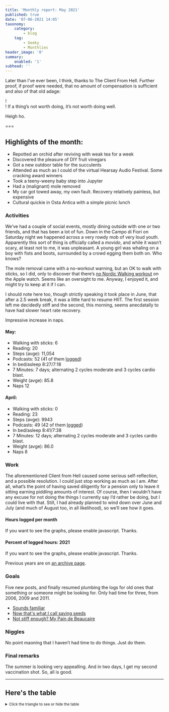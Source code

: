 ```yaml
---
title: 'Monthly report: May 2021'
published: true
date: '07-06-2021 14:05'
taxonomy:
    category:
        - blog
    tag:
        - Geeky
        - Monthlies
header_image: '0'
summary:
    enabled: '1'
subhead: ''
---
```


Later than I’ve ever been, I think, thanks to The Client From Hell. Further proof, if proof were needed, that no amount of compensation is sufficient and also of that old adage:

!   
! If a thing’s not worth doing, it’s not worth doing well.

Heigh ho.

===

## Highlights of the month:

- Repotted an orchid after reviving with weak tea for a week
- Discovered the pleasure of DIY fruit vinegars
- Got a new outdoor table for the succulents
- Attended as much as I could of the virtual Hearsay Audio Festival. Some cracking award winners
- Took a teeny-weeny baby step into Jupyter
- Had a (malignant) mole removed
- My car got towed away, my own fault. Recovery relatively painless, but expensive
- Cultural quickie in Osta Antica with a simple picnic lunch

### Activities

We’ve had a couple of social events, mostly dining outside with one or two friends, and that has been a lot of fun. Down in the Campo di Fiori on Saturday night we happened across a very rowdy mob of very loud youth. Apparently this sort of thing is officially called a _movido_, and while it wasn’t scary, at least not to me, it was unpleasant. A young girl was whaling on a boy with fists and boots, surrounded by a crowd egging them both on. Who knows?

The mole removal came with a no-workout warning, but an OK to walk with sticks, so I did, only to discover that there’s [no Nordic Walking workout](https://www.jeremycherfas.net/blog/what-no-sticks) on the Apple watch. Seems like an oversight to me. Anyway, I enjoyed it, and might try to keep at it if I can.

I should note here too, though strictly speaking it took place in June, that after a 2.5 week break, it was a little hard to resume HIIT. The first session left me decidedly stiff and the second, this morning, seems anecdatally to have had slower heart rate recovery.

Impressive increase in naps.

#### May: 
* Walking with sticks: 6
* Reading: 20
* Steps (avge): 11,054
* Podcasts: 52 (41 of them [logged](https://www.jeremycherfas.net/stream/))
* In bed/asleep 8:27/7:18
* 7 Minutes: 7 days; alternating 2 cycles moderate and 3 cycles cardio blast.
* Weight (avge): 85.8
* Naps 12

#### April: 
* Walking with sticks: 0
* Reading: 23
* Steps (avge): 9943
* Podcasts: 49 (42 of them [logged](https://www.jeremycherfas.net/stream/))
* In bed/asleep 8:41/7:38
* 7 Minutes: 12 days; alternating 2 cycles moderate and 3 cycles cardio blast.
* Weight (avge): 86.0
* Naps 8


### Work

The aforementioned Client from Hell caused some serious self-reflection, and a possible resolution. I could just stop working as much as I am. After all, what’s the point of having saved diligently for a pension only to leave it sitting earning piddling amounts of interest. Of course, then I wouldn’t have any excuse for not doing the things I currently say I’d rather be doing, but I could live with that. Still, I had already planned to wind down over June and July (and much of August too, in all likelihood), so we’ll see how it goes.

#### Hours logged per month

<noscript>
    <style type="text/css">
        .ct-minor-seventh {display:none;}
    </style>
    <div class="notices blue">
<p>If you want to see the graphs, please enable javascript. Thanks.</p>
    </div>
</noscript>

<div class="ct-chart-hours ct-minor-seventh">
</div>

#### Percent of logged hours: 2021
<noscript>
    <style type="text/css">
        .ct-minor-seventh {display:none;}
    </style>
    <div class="notices blue">
<p>If you want to see the graphs, please enable javascript. Thanks.</p>
    </div>
</noscript>

<div class="ct-chart-2 ct-minor-seventh">
</div> 

Previous years are on [an archive page](https://jeremycherfas.net/blog/working-life).

### Goals

Five new posts, and finally resumed plumbing the logs for old ones that something or someone might be looking for. Only had time for three, from 2006, 2009 and 2011.

* [Sounds familiar](https://www.jeremycherfas.net/blog/sounds-familiar)
* [Now that's what I call saving seeds](https://www.jeremycherfas.net/blog/now-thats-what-i-call-saving-seeds)
* [Not stiff enough? My Pain de Beaucaire](https://www.jeremycherfas.net/blog/not-stiff-enough-my-pain-de-beaucaire)

### Niggles

No point maoning that I haven’t had time to do things. Just do them.

### Final remarks

The summer is looking very appealling. And in two days, I get my second vaccination shot. So, all is good.

<script>

new Chartist.Bar('.ct-chart-hours', {
series: [
        { name: 'Hours logged 2018', data: [0,0,152,159, 151,96,68,185,131,100,0,0] },
        { name: 'Hours logged 2019', data: [95,121,158,128,145,75,58,110,128,96.5,154.1,96.1] },
        { name: 'Hours logged 2020', data: [89.25,129,164.1,175,170,171,83.33,138.5,115.9,133.5,149.5,119.75] },
        { name: 'Hours logged 2021', data: [168.5,155.7,173.3,166.1,159.1,,,,,,,] }
        ]
},
{
    axisY: {
        type: Chartist.FixedScalesAxis,
        high: 200,
        low: 0,
        divisor: 8,
        ticks: [20,40,60,80,100,120,140,160,180,200]
    },
    axisX: {
        type: Chartist.StepAxis,
        ticks: ['Jan','Feb','Mar','Apr','May','Jun','Jul','Aug','Sep','Oct','Nov','Dec'],
        stretch: false
    },
    plugins: [
        Chartist.plugins.legend({
            legendNames: ['2018', '2019', '2020', '2021'],
            classNames: ['2018', '2019', '2020', '2021'],
        })
    ]
}).on('draw', function(data) {
  if(data.type === 'bar') {
    data.element.attr({
      style: 'stroke-width: 5px'
    });
  }
});


new Chartist.Bar('.ct-chart-2', {
  labels: ['Jan','Feb','Mar','Apr','May','Jun','Jul','Aug','Sep','Oct','Nov','Dec'],
  series: [
    [43,32,38,39,29,,,,,,,],
    [17,25,19,16,22,,,,,,,]
  ]
}, 
{
  stackBars: true,
    axisY: {
        type: Chartist.FixedScalesAxis,
        high: 100,
        low: 0,
        ticks: [20, 40, 60, 80]
    },
    plugins: [
        Chartist.plugins.legend({
            legendNames: ['Admin', 'Podcast'],
            classNames: ['Administration', 'Podcast'],
        })
    ]

}).on('draw', function(data) {
  if(data.type === 'bar') {
    data.element.attr({
      style: 'stroke-width: 30px'
    });
  }
});


</script>

----

## Here's the table
<details>
<summary style="font-size: smaller;">Click the triangle to see or hide the table</summary>
<table class="worktable">
<thead>
<tr>
<th style="text-align: right;" class="bigrow">Month</th>
<th style="text-align: center;" class="bigrow">Total</th>
<th style="text-align: center;" class="smallrow">Daily</th>
<th style="text-align: center;"class="smallrow">Admin %</th>
<th style="text-align: center;"class="smallrow">ETP %</th>
<th style="text-align: center;"class="smallrow">Other %</th>
</tr>
</thead>
<tbody>
<tr>
<td style="text-align: right;">05</td>
<td style="text-align: center;">159.1</td>
<td style="text-align: center;">5.13</td>
<td style="text-align: center;">29</td>
<td style="text-align: center;">22</td>
<td style="text-align: center;">49</td>
</tr>
<tr>
<td style="text-align: right;">04</td>
<td style="text-align: center;">166.1</td>
<td style="text-align: center;">5.75</td>
<td style="text-align: center;">39</td>
<td style="text-align: center;">16</td>
<td style="text-align: center;">45</td>
</tr>
<tr>
<td style="text-align: right;">03</td>
<td style="text-align: center;">173.3</td>
<td style="text-align: center;">5.59</td>
<td style="text-align: center;">38</td>
<td style="text-align: center;">19</td>
<td style="text-align: center;">43</td>
</tr>
<tr>
<td style="text-align: right;">02</td>
<td style="text-align: center;">155.7</td>
<td style="text-align: center;">5.59</td>
<td style="text-align: center;">32</td>
<td style="text-align: center;">25</td>
<td style="text-align: center;">43</td>
</tr>
<tr>
<td style="text-align: right;">2021-01</td>
<td style="text-align: center;">168.5</td>
<td style="text-align: center;">5.62</td>
<td style="text-align: center;">43</td>
<td style="text-align: center;">17</td>
<td style="text-align: center;">40</td>
</tr>
</tbody>
</table>
</details>

